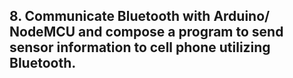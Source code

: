 ## 8. Communicate Bluetooth with Arduino/ NodeMCU and compose a program to send sensor information to cell phone utilizing Bluetooth.
